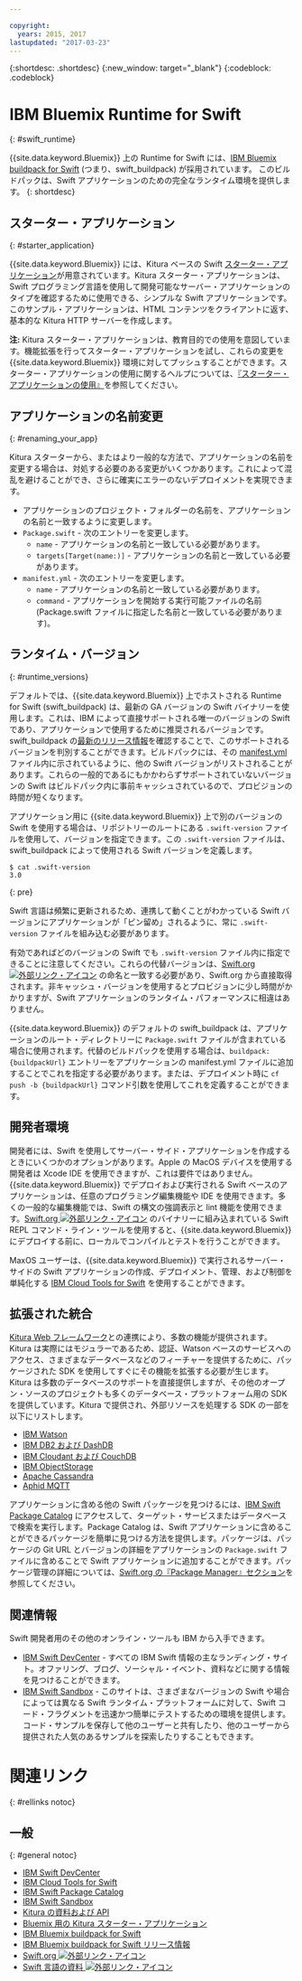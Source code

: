 ```yaml
---

copyright:
  years: 2015, 2017
lastupdated: "2017-03-23"
---
```


{:shortdesc: .shortdesc}
{:new_window: target="_blank"}
{:codeblock: .codeblock}

# IBM Bluemix Runtime for Swift
{: #swift_runtime}

{{site.data.keyword.Bluemix}} 上の Runtime for Swift には、[IBM Bluemix buildpack for Swift](https://github.com/IBM-Swift/swift-buildpack) (つまり、swift_buildpack) が採用されています。
このビルドパックは、Swift アプリケーションのための完全なランタイム環境を提供します。
{: shortdesc}

## スターター・アプリケーション
{: #starter_application}

{{site.data.keyword.Bluemix}} には、Kitura ベースの Swift [スターター・アプリケーション](https://github.com/IBM-Bluemix/Kitura-Starter)が用意されています。Kitura スターター・アプリケーションは、Swift プログラミング言語を使用して開発可能なサーバー・アプリケーションのタイプを確認するために使用できる、シンプルな Swift アプリケーションです。このサンプル・アプリケーションは、HTML コンテンツをクライアントに返す、基本的な Kitura HTTP サーバーを作成します。

**注:** Kitura スターター・アプリケーションは、教育目的での使用を意図しています。機能拡張を行ってスターター・アプリケーションを試し、これらの変更を {{site.data.keyword.Bluemix}} 環境に対してプッシュすることができます。スターター・アプリケーションの使用に関するヘルプについては、[『スターター・アプリケーションの使用』](../../cfapps/starter_app_usage.html)を参照してください。

## アプリケーションの名前変更
{: #renaming_your_app}

Kitura スターターから、またはより一般的な方法で、アプリケーションの名前を変更する場合は、対処する必要のある変更がいくつかあります。これによって混乱を避けることができ、さらに確実にエラーのないデプロイメントを実現できます。

- アプリケーションのプロジェクト・フォルダーの名前を、アプリケーションの名前と一致するように変更します。
- `Package.swift` - 次のエントリーを変更します。
    - `name` - アプリケーションの名前と一致している必要があります。
    - `targets[Target(name:)]` - アプリケーションの名前と一致している必要があります。
- `manifest.yml` - 次のエントリーを変更します。
    - `name` - アプリケーションの名前と一致している必要があります。
    - `command` - アプリケーションを開始する実行可能ファイルの名前 (Package.swift ファイルに指定した名前と一致している必要があります)。

## ランタイム・バージョン
{: #runtime_versions}

デフォルトでは、{{site.data.keyword.Bluemix}} 上でホストされる Runtime for Swift (swift_buildpack) は、最新の GA バージョンの Swift バイナリーを使用します。これは、IBM によって直接サポートされる唯一のバージョンの Swift であり、アプリケーションで使用するために推奨されるバージョンです。swift_buildpack の[最新のリリース情報](https://github.com/IBM-Swift/swift-buildpack/releases)を確認することで、このサポートされるバージョンを判別することができます。ビルドパックには、その [manifest.yml](https://github.com/IBM-Swift/swift-buildpack/blob/master/manifest.yml) ファイル内に示されているように、他の Swift バージョンがリストされることがあります。これらの一般的であるにもかかわらずサポートされていないバージョンの Swift はビルドパック内に事前キャッシュされているので、プロビジョンの時間が短くなります。

アプリケーション用に {{site.data.keyword.Bluemix}} 上で別のバージョンの Swift を使用する場合は、リポジトリーのルートにある `.swift-version` ファイルを使用して、バージョンを指定できます。この `.swift-version` ファイルは、swift_buildpack によって使用される Swift バージョンを定義します。

```
$ cat .swift-version
3.0
```
{: pre}

Swift 言語は頻繁に更新されるため、連携して動くことがわかっている Swift バージョンにアプリケーションが「ピン留め」されるように、常に `.swift-version` ファイルを組み込む必要があります。

有効であればどのバージョンの Swift でも `.swift-version` ファイル内に指定できることに注意してください。これらの代替バージョンは、[Swift.org ![外部リンク・アイコン](../../icons/launch-glyph.svg "外部リンク・アイコン")](https://swift.org/download/) の命名と一致する必要があり、Swift.org から直接取得されます。非キャッシュ・バージョンを使用するとプロビジョンに少し時間がかかりますが、Swift アプリケーションのランタイム・パフォーマンスに相違はありません。

{{site.data.keyword.Bluemix}} のデフォルトの swift_buildpack は、アプリケーションのルート・ディレクトリーに `Package.swift` ファイルが含まれている場合に使用されます。代替のビルドパックを使用する場合は、`buildpack: {buildpackUrl}` エントリーをアプリケーションの manifest.yml ファイルに追加することでこれを指定する必要があります。または、デプロイメント時に `cf push -b {buildpackUrl}` コマンド引数を使用してこれを定義することができます。


## 開発者環境

開発者には、Swift を使用してサーバー・サイド・アプリケーションを作成するときにいくつかのオプションがあります。Apple の MacOS デバイスを使用する開発者は Xcode IDE を使用できますが、これは要件ではありません。{{site.data.keyword.Bluemix}} でデプロイおよび実行される Swift ベースのアプリケーションは、任意のプログラミング編集機能や IDE を使用できます。多くの一般的な編集機能では、Swift の構文の強調表示と lint 機能を使用できます。[Swift.org ![外部リンク・アイコン](../../icons/launch-glyph.svg "外部リンク・アイコン")](https://swift.org/) のバイナリーに組み込まれている Swift REPL コマンド・ライン・ツールを使用すると、{{site.data.keyword.Bluemix}} にデプロイする前に、ローカルでコンパイルとテストを行うことができます。

MaxOS ユーザーは、{{site.data.keyword.Bluemix}} で実行されるサーバー・サイドの Swift アプリケーションの作成、デプロイメント、管理、および制御を単純化する [IBM Cloud Tools for Swift](http://cloudtools.bluemix.net/) を使用することができます。  


## 拡張された統合

[Kitura Web フレームワーク](http://ibm-swift.github.io/Kitura/)との連携により、多数の機能が提供されます。Kitura は実際にはモジュラーであるため、認証、Watson ベースのサービスへのアクセス、さまざまなデータベースなどのフィーチャーを提供するために、パッケージされた SDK を使用してすぐにその機能を拡張する必要が生じます。Kitura は多数のデータベースのサポートを直接提供しますが、その他のオープン・ソースのプロジェクトも多くのデータベース・プラットフォーム用の SDK を提供しています。Kitura で提供され、外部リソースを処理する SDK の一部を以下にリストします。

- [IBM Watson](https://swiftpkgs.ng.bluemix.net/package/IBM-Swift/swift-watson-sdk)
- [IBM DB2 および DashDB](https://swiftpkgs.ng.bluemix.net/package/IBM-DTeam/swift-for-db2)
- [IBM Cloudant および CouchDB](https://swiftpkgs.ng.bluemix.net/package/cloudant/swift-cloudant)
- [IBM ObjectStorage](https://swiftpkgs.ng.bluemix.net/package/ibm-bluemix-mobile-services/bluemix-objectstorage-serversdk-swift)
- [Apache Cassandra](https://swiftpkgs.ng.bluemix.net/package/IBM-Swift/Kassandra)
- [Aphid MQTT](https://swiftpkgs.ng.bluemix.net/package/IBM-Swift/Aphid)

アプリケーションに含める他の Swift パッケージを見つけるには、[IBM Swift Package Catalog](https://swiftpkgs.ng.bluemix.net/) にアクセスして、ターゲット・サービスまたはデータベースで検索を実行します。Package Catalog は、Swift アプリケーションに含めることができるパッケージを簡単に見つける方法を提供します。パッケージは、パッケージの Git URL とバージョンの詳細をアプリケーションの `Package.swift` ファイルに含めることで Swift アプリケーションに追加することができます。パッケージ管理の詳細については、[Swift.org の『Package Manager』セクション](https://swift.org/package-manager/)を参照してください。


## 関連情報

Swift 開発者用のその他のオンライン・ツールも IBM から入手できます。
- [IBM Swift DevCenter](https://developer.ibm.com/swift/) - すべての IBM Swift 情報の主なランディング・サイト。オファリング、ブログ、ソーシャル・イベント、資料などに関する情報を見つけることができます。
- [IBM Swift Sandbox](https://swiftlang.ng.bluemix.net/) - このサイトは、さまざまなバージョンの Swift や場合によっては異なる Swift ランタイム・プラットフォームに対して、Swift コード・フラグメントを迅速かつ簡単にテストするための環境を提供します。コード・サンプルを保存して他のユーザーと共有したり、他のユーザーから提供された人気のあるサンプルを探索したりすることもできます。


# 関連リンク
{: #rellinks notoc}
## 一般
{: #general notoc}
* [IBM Swift DevCenter](https://developer.ibm.com/swift/)
* [IBM Cloud Tools for Swift](http://cloudtools.bluemix.net/)
* [IBM Swift Package Catalog](https://swiftpkgs.ng.bluemix.net/)
* [IBM Swift Sandbox](https://swiftlang.ng.bluemix.net/)
* [Kitura の資料および API](http://ibm-swift.github.io/Kitura/)
* [Bluemix 用の Kitura スターター・アプリケーション](https://github.com/IBM-Bluemix/Kitura-Starter)
* [IBM Bluemix buildpack for Swift](https://github.com/IBM-Swift/swift-buildpack)
* [IBM Bluemix buildpack for Swift リリース情報](https://github.com/IBM-Swift/swift-buildpack/releases)
* [Swift.org ![外部リンク・アイコン](../../icons/launch-glyph.svg "外部リンク・アイコン")](https://swift.org/)
* [Swift 言語の資料 ![外部リンク・アイコン](../../icons/launch-glyph.svg "外部リンク・アイコン")](https://swift.org/documentation)
